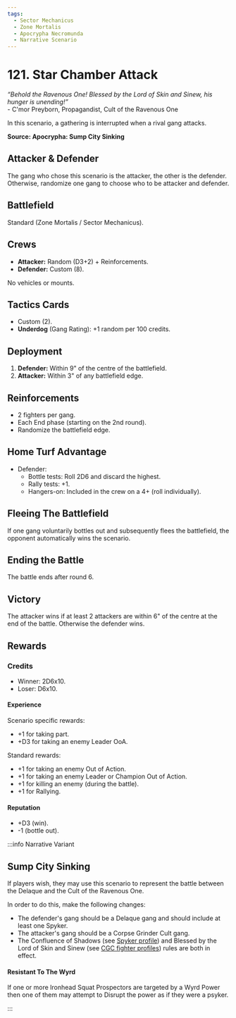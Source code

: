 ```yaml
---
tags:
  - Sector Mechanicus
  - Zone Mortalis
  - Apocrypha Necromunda
  - Narrative Scenario
---
```


# 121. Star Chamber Attack

_“Behold the Ravenous One! Blessed by the Lord of Skin and Sinew, his hunger is unending!”_  
\- C'mor Preyborn, Propagandist, Cult of the Ravenous One

In this scenario, a gathering is interrupted when a rival gang attacks.

**Source: Apocrypha: Sump City Sinking**

## Attacker & Defender

The gang who chose this scenario is the attacker, the other is the defender. Otherwise, randomize one gang to choose who to be attacker and defender.

## Battlefield

Standard (Zone Mortalis / Sector Mechanicus).

## Crews

- **Attacker:** Random (D3+2) + Reinforcements.
- **Defender:** Custom (8).

No vehicles or mounts.

## Tactics Cards

- Custom (2).
- **Underdog** (Gang Rating): +1 random per 100 credits.

## Deployment

1. **Defender:** Within 9" of the centre of the battlefield.
2. **Attacker:** Within 3" of any battlefield edge.

## Reinforcements

- 2 fighters per gang.
- Each End phase (starting on the 2nd round).
- Randomize the battlefield edge.

## Home Turf Advantage

- Defender:
  - Bottle tests: Roll 2D6 and discard the highest.
  - Rally tests: +1.
  - Hangers-on: Included in the crew on a 4+ (roll individually).

## Fleeing The Battlefield

If one gang voluntarily bottles out and subsequently flees the battlefield, the opponent automatically wins the scenario.

## Ending the Battle

The battle ends after round 6.

## Victory

The attacker wins if at least 2 attackers are within 6" of the centre at the end of the battle. Otherwise the defender wins.

## Rewards

### Credits

- Winner: 2D6x10.
- Loser: D6x10.

#### Experience

Scenario specific rewards:

- +1 for taking part.
- +D3 for taking an enemy Leader OoA.

Standard rewards:

- +1 for taking an enemy Out of Action.
- +1 for taking an enemy Leader or Champion Out of Action.
- +1 for killing an enemy (during the battle).
- +1 for Rallying.

#### Reputation

- +D3 (win).
- -1 (bottle out).

:::info Narrative Variant

## Sump City Sinking

If players wish, they may use this scenario to
represent the battle between the Delaque and the Cult of the Ravenous One.

In order to do this,
make the following changes:

- The defender's gang should be a Delaque gang and should include at least one Spyker.
- The attacker's gang should be a Corpse Grinder Cult gang.
- The Confluence of Shadows (see [Spyker profile](/docs/gangs/gang-additions/hangers-on-and-brutes/hangers-on/#0-2-spyker)) and Blessed by the Lord of Skin and Sinew (see [CGC fighter profiles](/docs/gangs/gang-lists/corpse-grinder-cult/#fighters)) rules are both in effect.

#### Resistant To The Wyrd

If one or more Ironhead Squat Prospectors are
targeted by a Wyrd Power then one of them may
attempt to Disrupt the power as if they were
a psyker.

:::
